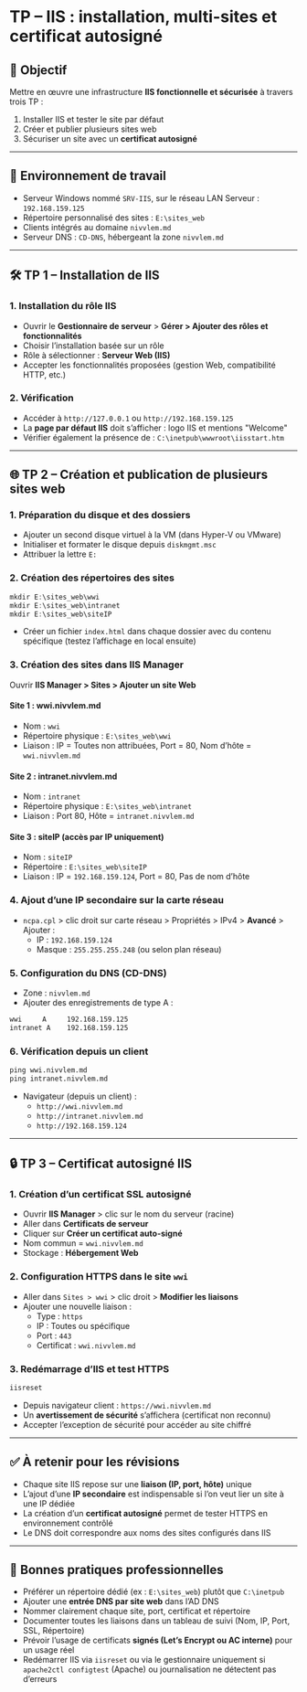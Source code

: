 # TP – IIS : installation, multi-sites et certificat autosigné

## 🧠 Objectif

Mettre en œuvre une infrastructure **IIS fonctionnelle et sécurisée** à travers trois TP :

1. Installer IIS et tester le site par défaut
2. Créer et publier plusieurs sites web
3. Sécuriser un site avec un **certificat autosigné**

---

## 🧾 Environnement de travail

- Serveur Windows nommé `SRV-IIS`, sur le réseau LAN Serveur : `192.168.159.125`
- Répertoire personnalisé des sites : `E:\sites_web`
- Clients intégrés au domaine `nivvlem.md`
- Serveur DNS : `CD-DNS`, hébergeant la zone `nivvlem.md`

---

## 🛠️ TP 1 – Installation de IIS

### 1. Installation du rôle IIS

- Ouvrir le **Gestionnaire de serveur** > **Gérer > Ajouter des rôles et fonctionnalités**
- Choisir l’installation basée sur un rôle
- Rôle à sélectionner : **Serveur Web (IIS)**
- Accepter les fonctionnalités proposées (gestion Web, compatibilité HTTP, etc.)

### 2. Vérification

- Accéder à `http://127.0.0.1` ou `http://192.168.159.125`
- La **page par défaut IIS** doit s’afficher : logo IIS et mentions "Welcome"
- Vérifier également la présence de : `C:\inetpub\wwwroot\iisstart.htm`

---

## 🌐 TP 2 – Création et publication de plusieurs sites web

### 1. Préparation du disque et des dossiers

- Ajouter un second disque virtuel à la VM (dans Hyper-V ou VMware)
- Initialiser et formater le disque depuis `diskmgmt.msc`
- Attribuer la lettre `E:`

### 2. Création des répertoires des sites

```powershell
mkdir E:\sites_web\wwi
mkdir E:\sites_web\intranet
mkdir E:\sites_web\siteIP
```

- Créer un fichier `index.html` dans chaque dossier avec du contenu spécifique (testez l’affichage en local ensuite)

### 3. Création des sites dans IIS Manager

Ouvrir **IIS Manager > Sites > Ajouter un site Web**

#### Site 1 : wwi.nivvlem.md

- Nom : `wwi`
- Répertoire physique : `E:\sites_web\wwi`
- Liaison : IP = Toutes non attribuées, Port = 80, Nom d’hôte = `wwi.nivvlem.md`

#### Site 2 : intranet.nivvlem.md

- Nom : `intranet`
- Répertoire physique : `E:\sites_web\intranet`
- Liaison : Port 80, Hôte = `intranet.nivvlem.md`

#### Site 3 : siteIP (accès par IP uniquement)

- Nom : `siteIP`
- Répertoire : `E:\sites_web\siteIP`
- Liaison : IP = `192.168.159.124`, Port = 80, Pas de nom d’hôte

### 4. Ajout d’une IP secondaire sur la carte réseau

- `ncpa.cpl` > clic droit sur carte réseau > Propriétés > IPv4 > **Avancé** > Ajouter :
    - IP : `192.168.159.124`
    - Masque : `255.255.255.248` (ou selon plan réseau)

### 5. Configuration du DNS (CD-DNS)

- Zone : `nivvlem.md`
- Ajouter des enregistrements de type A :

```txt
wwi     A     192.168.159.125
intranet A    192.168.159.125
```

### 6. Vérification depuis un client

```cmd
ping wwi.nivvlem.md
ping intranet.nivvlem.md
```

- Navigateur (depuis un client) :
    - `http://wwi.nivvlem.md`
    - `http://intranet.nivvlem.md`
    - `http://192.168.159.124`

---

## 🔒 TP 3 – Certificat autosigné IIS

### 1. Création d’un certificat SSL autosigné

- Ouvrir **IIS Manager** > clic sur le nom du serveur (racine)
- Aller dans **Certificats de serveur**
- Cliquer sur **Créer un certificat auto-signé**
- Nom commun = `wwi.nivvlem.md`
- Stockage : **Hébergement Web**

### 2. Configuration HTTPS dans le site `wwi`

- Aller dans `Sites > wwi` > clic droit > **Modifier les liaisons**
- Ajouter une nouvelle liaison :
    - Type : `https`
    - IP : Toutes ou spécifique
    - Port : `443`
    - Certificat : `wwi.nivvlem.md`

### 3. Redémarrage d’IIS et test HTTPS

```powershell
iisreset
```

- Depuis navigateur client : `https://wwi.nivvlem.md`
- Un **avertissement de sécurité** s’affichera (certificat non reconnu)
- Accepter l’exception de sécurité pour accéder au site chiffré

---

## ✅ À retenir pour les révisions

- Chaque site IIS repose sur une **liaison (IP, port, hôte)** unique
- L’ajout d’une **IP secondaire** est indispensable si l’on veut lier un site à une IP dédiée
- La création d’un **certificat autosigné** permet de tester HTTPS en environnement contrôlé
- Le DNS doit correspondre aux noms des sites configurés dans IIS

---

## 📌 Bonnes pratiques professionnelles

- Préférer un répertoire dédié (ex : `E:\sites_web`) plutôt que `C:\inetpub`
- Ajouter une **entrée DNS par site web** dans l’AD DNS
- Nommer clairement chaque site, port, certificat et répertoire
- Documenter toutes les liaisons dans un tableau de suivi (Nom, IP, Port, SSL, Répertoire)
- Prévoir l’usage de certificats **signés (Let’s Encrypt ou AC interne)** pour un usage réel
- Redémarrer IIS via `iisreset` ou via le gestionnaire uniquement si `apache2ctl configtest` (Apache) ou journalisation ne détectent pas d’erreurs